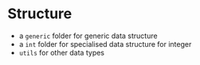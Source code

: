 # Structure

-   a `generic` folder for generic data structure
-   a `int` folder for specialised data structure for integer
-   `utils` for other data types
